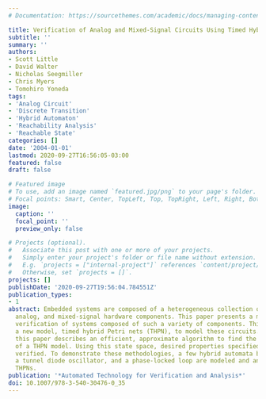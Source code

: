 ```yaml
---
# Documentation: https://sourcethemes.com/academic/docs/managing-content/

title: Verification of Analog and Mixed-Signal Circuits Using Timed Hybrid Petri Nets
subtitle: ''
summary: ''
authors:
- Scott Little
- David Walter
- Nicholas Seegmiller
- Chris Myers
- Tomohiro Yoneda
tags:
- 'Analog Circuit'
- 'Discrete Transition'
- 'Hybrid Automaton'
- 'Reachability Analysis'
- 'Reachable State'
categories: []
date: '2004-01-01'
lastmod: 2020-09-27T16:56:05-03:00
featured: false
draft: false

# Featured image
# To use, add an image named `featured.jpg/png` to your page's folder.
# Focal points: Smart, Center, TopLeft, Top, TopRight, Left, Right, BottomLeft, Bottom, BottomRight.
image:
  caption: ''
  focal_point: ''
  preview_only: false

# Projects (optional).
#   Associate this post with one or more of your projects.
#   Simply enter your project's folder or file name without extension.
#   E.g. `projects = ["internal-project"]` references `content/project/deep-learning/index.md`.
#   Otherwise, set `projects = []`.
projects: []
publishDate: '2020-09-27T19:56:04.784551Z'
publication_types:
- 1
abstract: Embedded systems are composed of a heterogeneous collection of digital,
  analog, and mixed-signal hardware components. This paper presents a method for the
  verification of systems composed of such a variety of components. This method utilizes
  a new model, timed hybrid Petri nets (THPN), to model these circuits. In particular,
  this paper describes an efficient, approximate algorithm to find the reachable states
  of a THPN model. Using this state space, desired properties specified in ACTL are
  verified. To demonstrate these methodologies, a few hybrid automata benchmarks,
  a tunnel diode oscillator, and a phase-locked loop are modeled and analyzed using
  THPNs.
publication: '*Automated Technology for Verification and Analysis*'
doi: 10.1007/978-3-540-30476-0_35
---
```


